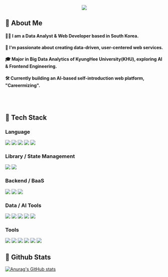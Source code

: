 <div>
  
  <!--Header-->
 <p align="center">
  <img src="https://capsule-render.vercel.app/api?type=waving&color=gradient&height=300&section=header&text=Hi%20there,%20I'm%20Sanghwi!👋&fontSize=30" />
</p>
  
</div>

<div>
  <!--Body-->
  
## 👀 About Me

#### 🙋‍♂️ I am a Data Analyst & Web Developer based in South Korea.  
#### 🚀 I'm passionate about creating data-driven, user-centered web services.  
#### 🎓 Major in Big Data Analytics of KyungHee University(KHU), exploring AI & Frontend Engineering.  
#### 🛠 Currently building an AI-based self-introduction web platform, "Careermizing".

  <br/>
  <br/>
  
## 🧱 Tech Stack

### Language
<img src="https://img.shields.io/badge/Python-3776AB?style=flat-square&logo=Python&logoColor=white"/>
<img src="https://img.shields.io/badge/JavaScript-F7DF1E?style=flat-square&logo=JavaScript&logoColor=black"/>
<img src="https://img.shields.io/badge/TypeScript-3178C6?style=flat-square&logo=TypeScript&logoColor=white"/>
<img src="https://img.shields.io/badge/HTML5-E34F26?style=flat-square&logo=HTML5&logoColor=white"/>
<img src="https://img.shields.io/badge/CSS3-1572B6?style=flat-square&logo=CSS3&logoColor=white"/>
<br/>

### Library / State Management
<img src="https://img.shields.io/badge/React-61DAFB?style=flat-square&logo=React&logoColor=black"/>
<img src="https://img.shields.io/badge/Zustand-000000?style=flat-square&logo=Zustand&logoColor=white"/>
<br/>

### Backend / BaaS
<img src="https://img.shields.io/badge/Firebase-FFCA28?style=flat-square&logo=Firebase&logoColor=black"/>
<img src="https://img.shields.io/badge/Firestore-FFA000?style=flat-square&logo=Google&logoColor=white"/>
<img src="https://img.shields.io/badge/Netlify-00C7B7?style=flat-square&logo=Netlify&logoColor=white"/>
<br/>

### Data / AI Tools
<img src="https://img.shields.io/badge/Pandas-150458?style=flat-square&logo=pandas&logoColor=white"/>
<img src="https://img.shields.io/badge/NumPy-013243?style=flat-square&logo=numpy&logoColor=white"/>
<img src="https://img.shields.io/badge/Matplotlib-11557C?style=flat-square&logo=Matplotlib&logoColor=white"/>
<img src="https://img.shields.io/badge/Seaborn-2E8B57?style=flat-square"/>
<img src="https://img.shields.io/badge/OpenAI-412991?style=flat-square&logo=openai&logoColor=white"/>
<br/>

### Tools
<img src="https://img.shields.io/badge/Figma-F24E1E?style=flat-square&logo=figma&logoColor=white"/>
<img src="https://img.shields.io/badge/Git-F05032?style=flat-square&logo=git&logoColor=white"/>
<img src="https://img.shields.io/badge/GitHub-181717?style=flat-square&logo=github&logoColor=white"/>
<img src="https://img.shields.io/badge/VSCode-007ACC?style=flat-square&logo=visual-studio-code&logoColor=white"/>
<img src="https://img.shields.io/badge/Windows-0078D6?style=flat-square&logo=Windows&logoColor=white"/>
<img src="https://img.shields.io/badge/PowerShell-5391FE?style=flat-square&logo=powershell&logoColor=white"/>
  
  ## 🤔 Github Stats
  [![Anurag's GitHub stats](https://github-readme-stats.vercel.app/api?username=Sangmwi)](https://github.com/anuraghazra/github-readme-stats)
  <br/>
  
</div>

<!--
**Sanghwi-Han/Sanghwi-Han** is a ✨ _special_ ✨ repository because its `README.md` (this file) appears on your GitHub profile.

Here are some ideas to get you started:
- Hi there 👋
- 🔭 I’m currently working on ...
- 🌱 I’m currently learning ...
- 👯 I’m looking to collaborate on ...
- 🤔 I’m looking for help with ...
- 💬 Ask me about ...
- 📫 How to reach me: ...
- 😄 Pronouns: ...
- ⚡ Fun fact: ...
-->
